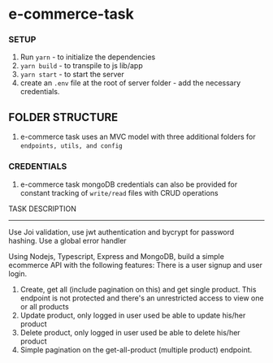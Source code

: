 # e-commerce-task
### SETUP

1. Run `yarn` - to initialize the dependencies
2. `yarn build` - to transpile to js lib/app
3. `yarn start` - to start the server
4. create an `.env` file at the root of server folder - add the necessary credentials.

## FOLDER STRUCTURE

1. e-commerce task uses an MVC model with three additional folders for `endpoints, utils, and config`

### CREDENTIALS

1. e-commerce task mongoDB credentials can also be provided for constant tracking of `write/read` files with CRUD operations

TASK DESCRIPTION
************************************************************************

Use Joi validation, use jwt authentication and bycrypt for password hashing.
Use a global error handler


Using Nodejs, Typescript, Express and MongoDB, build a simple ecommerce API with the following features:
There is a user signup and user login.
1. Create, get all (include pagination on this) and get single product. This endpoint is not protected and there's an unrestricted access to view one or all products
2. Update product, only logged in user used be able to update his/her product
3. Delete product, only logged in user used be able to delete his/her product
4. Simple pagination on the get-all-product (multiple product) endpoint.

